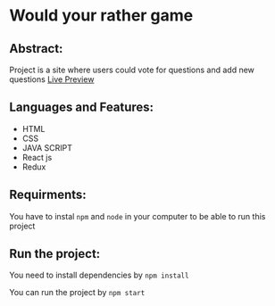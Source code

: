 # Would your rather game

## Abstract: 
Project is a site where users could vote for questions and add new questions
[Live Preview](https://would-you-rather-23444.web.app/)

## Languages and Features:
* HTML
* CSS
* JAVA SCRIPT
* React js
* Redux


## Requirments:
You have to instal `npm` and `node` in your computer to be able to run this project





## Run the project:
You need to install dependencies by `npm install`

You can run the project by `npm start` 


